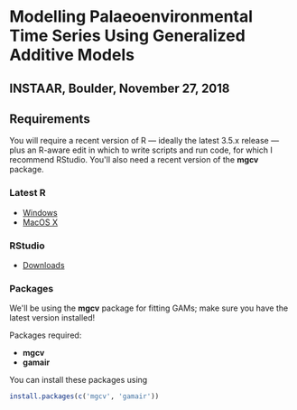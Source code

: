 # Modelling Palaeoenvironmental Time Series Using Generalized Additive Models

## INSTAAR, Boulder, November 27, 2018

## Requirements

You will require a recent version of R &mdash; ideally the latest 3.5.x release &mdash; plus an R-aware edit in which to write scripts and run code, for which I recommend RStudio. You'll also need a recent version of the **mgcv** package.

### Latest R

* [Windows](https://cloud.r-project.org/bin/windows/)
* [MacOS X](https://cloud.r-project.org/bin/macosx/)

### RStudio

* [Downloads](https://www.rstudio.com/products/rstudio/download/#download)

### Packages

We'll be using the **mgcv** package for fitting GAMs; make sure you have the latest version installed!

Packages required:

* **mgcv**
* **gamair**

You can install these packages using

```r
install.packages(c('mgcv', 'gamair'))
```

